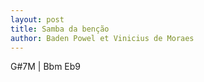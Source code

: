 ```yaml
---
layout: post
title: Samba da benção
author: Baden Powel et Vinicius de Moraes
---
```


<canvas class="chords">G#7M | Bbm Eb9</canvas>





